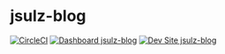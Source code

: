 # jsulz-blog

[![CircleCI](https://circleci.com/gh/jsulz/jsulz-blog.svg?style=shield)](https://circleci.com/gh/jsulz/jsulz-blog)
[![Dashboard jsulz-blog](https://img.shields.io/badge/dashboard-jsulz_blog-yellow.svg)](https://dashboard.pantheon.io/sites/5767df7c-ae50-4a12-a7a3-a7a8055d1134#dev/code)
[![Dev Site jsulz-blog](https://img.shields.io/badge/site-jsulz_blog-blue.svg)](http://dev-jsulz-blog.pantheonsite.io/)